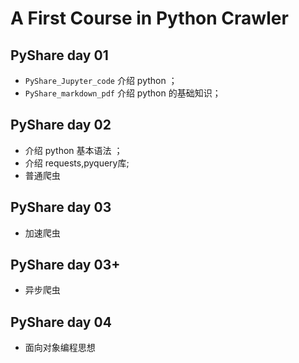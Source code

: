 # A First Course in Python Crawler



## PyShare day 01

- `PyShare_Jupyter_code` 介绍 python ；
- `PyShare_markdown_pdf` 介绍 python 的基础知识；



## PyShare day 02

- 介绍 python 基本语法 ；
- 介绍 requests,pyquery库;
- 普通爬虫



## PyShare day 03

- 加速爬虫



## PyShare day 03+

- 异步爬虫



## PyShare day 04


- 面向对象编程思想